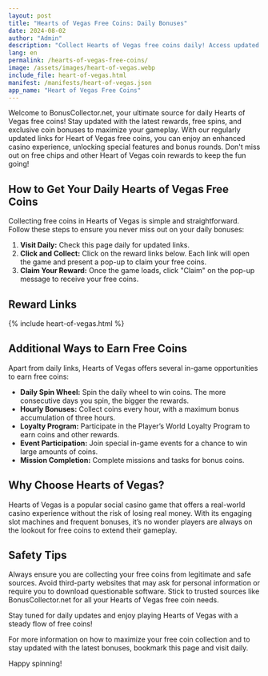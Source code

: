 ```yaml
---
layout: post
title: "Hearts of Vegas Free Coins: Daily Bonuses"
date: 2024-08-02
author: "Admin"
description: "Collect Hearts of Vegas free coins daily! Access updated free coins links and enjoy endless fun in your favorite casino game. Claim now for big rewards!"
lang: en
permalink: /hearts-of-vegas-free-coins/
image: /assets/images/heart-of-vegas.webp
include_file: heart-of-vegas.html
manifest: /manifests/heart-of-vegas.json
app_name: "Heart of Vegas Free Coins"
---
```


Welcome to BonusCollector.net, your ultimate source for daily Hearts of Vegas free coins! Stay updated with the latest rewards, free spins, and exclusive coin bonuses to maximize your gameplay. With our regularly updated links for Heart of Vegas free coins, you can enjoy an enhanced casino experience, unlocking special features and bonus rounds. Don't miss out on free chips and other Heart of Vegas coin rewards to keep the fun going!

## How to Get Your Daily Hearts of Vegas Free Coins

Collecting free coins in Hearts of Vegas is simple and straightforward. Follow these steps to ensure you never miss out on your daily bonuses:

1. **Visit Daily:** Check this page daily for updated links.
2. **Click and Collect:** Click on the reward links below. Each link will open the game and present a pop-up to claim your free coins.
3. **Claim Your Reward:** Once the game loads, click "Claim" on the pop-up message to receive your free coins.

## Reward Links

{% include heart-of-vegas.html %}

## Additional Ways to Earn Free Coins

Apart from daily links, Hearts of Vegas offers several in-game opportunities to earn free coins:

- **Daily Spin Wheel:** Spin the daily wheel to win coins. The more consecutive days you spin, the bigger the rewards.
- **Hourly Bonuses:** Collect coins every hour, with a maximum bonus accumulation of three hours.
- **Loyalty Program:** Participate in the Player’s World Loyalty Program to earn coins and other rewards.
- **Event Participation:** Join special in-game events for a chance to win large amounts of coins.
- **Mission Completion:** Complete missions and tasks for bonus coins.

## Why Choose Hearts of Vegas?

Hearts of Vegas is a popular social casino game that offers a real-world casino experience without the risk of losing real money. With its engaging slot machines and frequent bonuses, it’s no wonder players are always on the lookout for free coins to extend their gameplay. 

## Safety Tips

Always ensure you are collecting your free coins from legitimate and safe sources. Avoid third-party websites that may ask for personal information or require you to download questionable software. Stick to trusted sources like BonusCollector.net for all your Hearts of Vegas free coin needs.

Stay tuned for daily updates and enjoy playing Hearts of Vegas with a steady flow of free coins!

For more information on how to maximize your free coin collection and to stay updated with the latest bonuses, bookmark this page and visit daily.

Happy spinning!
